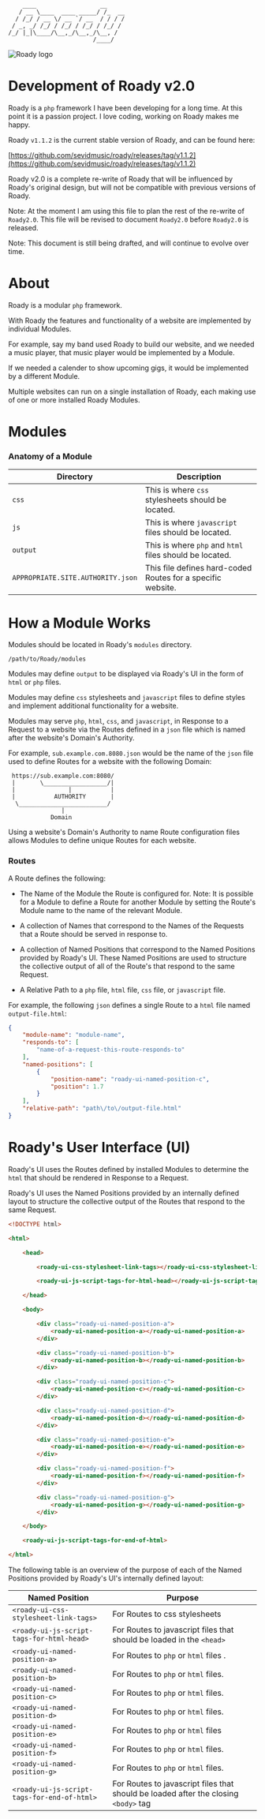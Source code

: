 ```
    ____                  __
   / __ \____  ____ _____/ /_  __
  / /_/ / __ \/ __ `/ __  / / / /
 / _, _/ /_/ / /_/ / /_/ / /_/ /
/_/ |_|\____/\__,_/\__,_/\__, /
                        /____/
```

![Roady logo](https://raw.githubusercontent.com/sevidmusic/roady/roady/roadyLogo.png)

# Development of Roady v2.0

Roady is a `php` framework I have been developing for a long time.
At this point it is a passion project. I love coding, working
on Roady makes me happy.

Roady `v1.1.2` is the current stable version of Roady, and can be
found here:

[https://github.com/sevidmusic/roady/releases/tag/v1.1.2](https://github.com/sevidmusic/roady/releases/tag/v1.1.2)

Roady v2.0 is a complete re-write of Roady that will be influenced by
Roady's original design, but will not be compatible with previous
versions of Roady.

Note: At the moment I am using this file to plan the rest of
the re-write of `Roady2.0`. This file will be revised to document
`Roady2.0` before `Roady2.0` is released.

Note: This document is still being drafted, and will continue to
evolve over time.

# About

Roady is a modular `php` framework.

With Roady the features and functionality of a website are implemented
by individual Modules.

For example, say my band used Roady to build our website, and we
needed a music player, that music player would be implemented by
a Module.

If we needed a calender to show upcoming gigs, it would be implemented
by a different Module.

Multiple websites can run on a single installation of Roady, each
making use of one or more installed Roady Modules.

# Modules

### Anatomy of a Module

| Directory                         | Description                                                  |
|-----------------------------------|--------------------------------------------------------------|
| `css`                             | This is where `css` stylesheets should be located.           |
| `js`                              | This is where `javascript` files should be located.          |
| `output`                          | This is where `php` and `html` files should be located.      |
| `APPROPRIATE.SITE.AUTHORITY.json` | This file defines hard-coded Routes for a specific website.  |

# How a Module Works

Modules should be located in Roady's `modules` directory.

```
/path/to/Roady/modules
```

Modules may define `output` to be displayed via Roady's UI in the form
of `html` or `php` files.

Modules may define `css` stylesheets and `javascript` files to define
styles and implement additional functionality for a website.

Modules may serve `php`, `html`, `css`, and `javascript`, in Response
to a Request to a website via the Routes defined in a `json`
file which is named after the website's Domain's Authority.

For example, `sub.example.com.8080.json` would be the name of the
`json` file used to define Routes for a website with the following
Domain:

```
 https://sub.example.com:8080/
 |       \__________________/|
 |               |           |
 |           AUTHORITY       |
  \_________________________/
               |
            Domain

```

Using a website's Domain's Authority to name Route configuration files
allows Modules to define unique Routes for each website.

### Routes

A Route defines the following:

 - The Name of the Module the Route is configured for.
   Note: It is possible for a Module to define a Route
   for another Module by setting the Route's Module name
   to the name of the relevant Module.

 - A collection of Names that correspond to the Names of the Requests
   that a Route should be served in response to.

 - A collection of Named Positions that correspond to the Named
   Positions provided by Roady's UI. These Named Positions are used
   to structure the collective output of all of the Route's that
   respond to the same Request.

 - A Relative Path to a `php` file, `html` file, `css` file, or
   `javascript` file.

For example, the following `json` defines a single Route to a `html`
file named `output-file.html`:

```json
{
    "module-name": "module-name",
    "responds-to": [
        "name-of-a-request-this-route-responds-to"
    ],
    "named-positions": [
        {
            "position-name": "roady-ui-named-position-c",
            "position": 1.7
        }
    ],
    "relative-path": "path\/to\/output-file.html"
}

```

# Roady's User Interface (UI)

Roady's UI uses the Routes defined by installed Modules to determine
the `html` that should be rendered in Response to a Request.

Roady's UI uses the Named Positions provided by an internally defined
layout to structure the collective output of the Routes that respond
to the same Request.

```html
<!DOCTYPE html>

<html>

    <head>

        <roady-ui-css-stylesheet-link-tags></roady-ui-css-stylesheet-link-tags>

        <roady-ui-js-script-tags-for-html-head></roady-ui-js-script-tags-for-html-head>

    </head>

    <body>

        <div class="roady-ui-named-position-a">
            <roady-ui-named-position-a></roady-ui-named-position-a>
        </div>

        <div class="roady-ui-named-position-b">
            <roady-ui-named-position-b></roady-ui-named-position-b>
        </div>

        <div class="roady-ui-named-position-c">
            <roady-ui-named-position-c></roady-ui-named-position-c>
        </div>

        <div class="roady-ui-named-position-d">
            <roady-ui-named-position-d></roady-ui-named-position-d>
        </div>

        <div class="roady-ui-named-position-e">
            <roady-ui-named-position-e></roady-ui-named-position-e>
        </div>

        <div class="roady-ui-named-position-f">
            <roady-ui-named-position-f></roady-ui-named-position-f>
        </div>

        <div class="roady-ui-named-position-g">
            <roady-ui-named-position-g></roady-ui-named-position-g>
        </div>

    </body>

    <roady-ui-js-script-tags-for-end-of-html>

</html>

```

The following table is an overview of the purpose of each of the Named
Positions provided by Roady's UI's internally defined layout:

| Named Position                            | Purpose                                                                               |
|-------------------------------------------|---------------------------------------------------------------------------------------|
| `<roady-ui-css-stylesheet-link-tags>`       | For Routes to css stylesheets                                                         |
| `<roady-ui-js-script-tags-for-html-head>`   | For Routes to javascript files that should be loaded in the `<head>`                  |
| `<roady-ui-named-position-a>`               | For Routes to `php` or `html` files           .                                       |
| `<roady-ui-named-position-b>`               | For Routes to `php` or `html` files.                                                  |
| `<roady-ui-named-position-c>`               | For Routes to `php` or `html` files.                                                  |
| `<roady-ui-named-position-d>`               | For Routes to `php` or `html` files.                                                  |
| `<roady-ui-named-position-e>`               | For Routes to `php` or `html` files                                                   |
| `<roady-ui-named-position-f>`               | For Routes to `php` or `html` files.                                                  |
| `<roady-ui-named-position-g>`               | For Routes to `php` or `html` files.                                                  |
| `<roady-ui-js-script-tags-for-end-of-html>` | For Routes to javascript files that should be loaded after the closing `<body>` tag |


